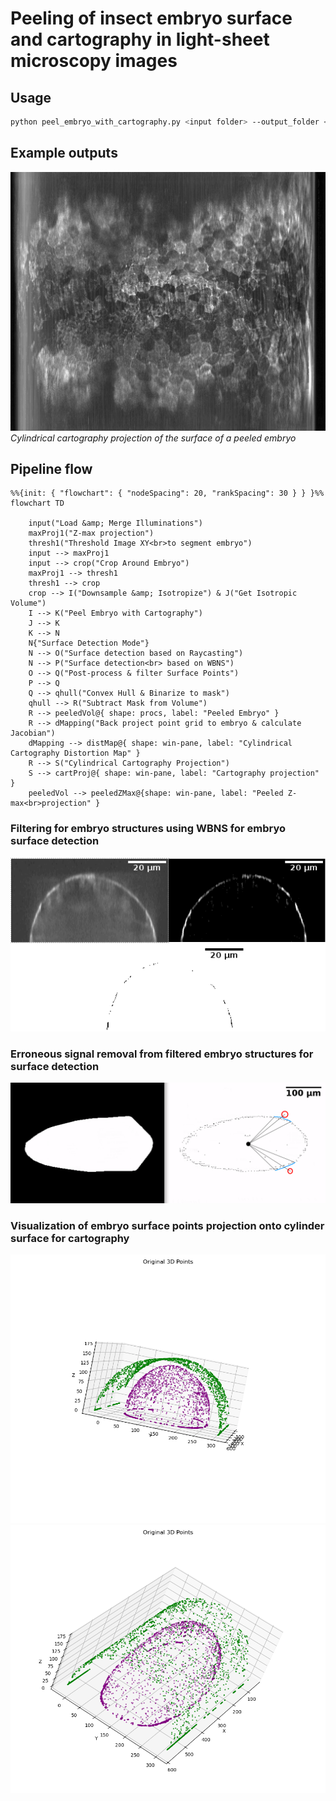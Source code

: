 # Peeling of insect embryo surface and cartography in light-sheet microscopy images


## Usage
```bash
python peel_embryo_with_cartography.py <input folder> --output_folder <output folder> --reuse_peeling --wbns_threshold mean
```

## Example outputs
![alt text](figures/embryo_surface_cartography.png)
*Cylindrical cartography projection of the surface of a peeled embryo*

## Pipeline flow

```mermaid
%%{init: { "flowchart": { "nodeSpacing": 20, "rankSpacing": 30 } } }%%
flowchart TD

    input("Load &amp; Merge Illuminations")
    maxProj1("Z-max projection") 
    thresh1("Threshold Image XY<br>to segment embryo")
    input --> maxProj1
    input --> crop("Crop Around Embryo")
    maxProj1 --> thresh1
    thresh1 --> crop
    crop --> I("Downsample &amp; Isotropize") & J("Get Isotropic Volume")
    I --> K("Peel Embryo with Cartography")
    J --> K
    K --> N
    N{"Surface Detection Mode"}
    N --> O("Surface detection based on Raycasting")
    N --> P("Surface detection<br> based on WBNS")
    O --> Q("Post-process & filter Surface Points")
    P --> Q
    Q --> qhull("Convex Hull & Binarize to mask")
    qhull --> R("Subtract Mask from Volume")
    R --> peeledVol@{ shape: procs, label: "Peeled Embryo" }
    R --> dMapping("Back project point grid to embryo & calculate Jacobian")
    dMapping --> distMap@{ shape: win-pane, label: "Cylindrical Cartography Distortion Map" }
    R --> S("Cylindrical Cartography Projection")
    S --> cartProj@{ shape: win-pane, label: "Cartography projection" }
    peeledVol --> peeledZMax@{shape: win-pane, label: "Peeled Z-max<br>projection" }
```
### Filtering for embryo structures using WBNS for embryo surface detection
![alt text](figures/embryo_structure_detection_WBNS.png)


### Erroneous signal removal from filtered embryo structures for surface detection
![alt text](figures/erroneous_signal_removal_from_WBNS_mask_with_drawing.png)

### Visualization of embryo surface points projection onto cylinder surface for cartography

![Cartography dots projected](figures/embryo_surface_points_and_proj_2.png)
![Cartography dots projected 2](figures/embryo_surface_points_and_proj.png)
